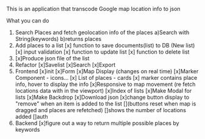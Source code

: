 This is an application that transcode Google map location info to json

What you can do

1. Search Places and fetch geolocation info of the places
   a)Search with String(keywords)
   b)returns places
2. Add places to a list
   [x] function to save documents(list) to DB (New list)
   [x] input validation
   [x] function to update list
   [x] function to delete list
3. [x]Produce json file of the list
4. Refactor
   [x]Savelist
   [x]Search
   [x]Export
5. Frontend
   [x]init
   [x]Form
   [x]Map Display (changes on real time)
   [x]Marker Component - icons...
   [x] List of places - cards
   [x] marker contains place info, hover to display the info
   [x]Responsive to map movement (re fetch locations data with in the viewport)
   [x]Index of lists
   [x]Make Modal for lists
   [x]Make Backdrop
   [x]Download json
   [x]change button display to "remove" when an item is added to the list
   [](buttons reset when map is dragged and places are refetched)
   []shows the number of locations added
   []auth
6. Backend
   [x]figure out a way to return multiple possible places by keywords
